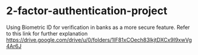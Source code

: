 # 2-factor-authentication-project
Using Biometric ID for verification in banks as a more secure feature.
Refer to this link for further explanation https://drive.google.com/drive/u/0/folders/1lF81xCOech83lkjtDXCx9I9xwVg4Ar6J
